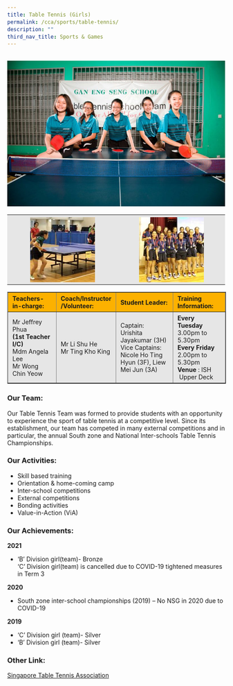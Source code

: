 ```yaml
---
title: Table Tennis (Girls)
permalink: /cca/sports/table-tennis/
description: ""
third_nav_title: Sports & Games
---
```

<br>
<img src="/images/tabletennis.jpeg" 
         style="width:550px"
	/>

<table style="box-sizing: inherit; border-collapse: collapse; border-spacing: 0px; max-width: 100%; color: rgb(34, 34, 34); font-family: &quot;Source Sans Pro&quot;, sans-serif; font-size: 16px; font-style: normal; font-variant-ligatures: normal; font-variant-caps: normal; font-weight: 400; letter-spacing: normal; orphans: 2; text-align: start; text-transform: none; white-space: normal; widows: 2; word-spacing: 0px; -webkit-text-stroke-width: 0px; background-color: rgb(255, 255, 255); text-decoration-thickness: initial; text-decoration-style: initial; text-decoration-color: initial; width: 819px;"><tbody style="box-sizing: inherit;"><tr style="box-sizing: inherit; background: rgb(230, 230, 230);"><td style="box-sizing: inherit; padding: 5px 10px; width: 395px;"><a href="/images/tabletennis_2.jpeg" target="_blank" rel="noopener noreferrer" style="box-sizing: inherit; background-color: transparent; transition: all 0.25s ease-in-out 0s; outline: 0px; color: rgb(255, 208, 26); text-decoration: underline;"><img class="aligncenter wp-image-19584 size-thumbnail" src="/images/tabletennis_2.jpeg" alt="Img 3223" width="150" height="150" style="box-sizing: inherit; border: 0px; vertical-align: middle; max-width: 100%; height: auto; margin: auto; display: block; clear: both;"></a></td><td style="box-sizing: inherit; padding: 5px 10px; width: 383px; text-align: center;"><a href="/images/tabletennis_3.jpeg" target="_blank" rel="noopener noreferrer" style="box-sizing: inherit; background-color: transparent; transition: all 0.25s ease-in-out 0s; color: rgb(241, 174, 22); text-decoration: underline;"><img class="aligncenter wp-image-19585 size-thumbnail" src="/images/tabletennis_3.jpeg" alt="Img 3243" width="150" height="150" style="box-sizing: inherit; border: 0px; vertical-align: middle; max-width: 100%; height: auto; margin: auto; display: block; clear: both;"></a></td></tr></tbody></table>

<table border="1" style="box-sizing: inherit; border-collapse: collapse; border-spacing: 0px; max-width: 100%; width: 826.664px;"><tbody style="box-sizing: inherit;"><tr style="box-sizing: inherit; background: rgb(252, 177, 0);"><td style="box-sizing: inherit; padding: 5px 10px; width: 191px;"><strong style="box-sizing: inherit; font-weight: bold;">Teachers-in-charge:</strong></td><td style="box-sizing: inherit; padding: 5px 10px; width: 86px;"><strong style="box-sizing: inherit; font-weight: bold;">Coach/Instructor<br style="box-sizing: inherit;">/Volunteer:</strong></td><td style="box-sizing: inherit; padding: 5px 10px; width: 324px;"><strong style="box-sizing: inherit; font-weight: bold;">Student Leader:</strong></td><td style="box-sizing: inherit; padding: 5px 10px; width: 194px;"><strong style="box-sizing: inherit; font-weight: bold;">Training Information:</strong></td></tr><tr style="box-sizing: inherit; background: rgb(230, 230, 230);"><td style="box-sizing: inherit; padding: 5px 10px; width: 191px;">Mr Jeffrey Phua<br style="box-sizing: inherit;"><strong style="box-sizing: inherit; font-weight: bold;">(1st Teacher I/C)</strong><br style="box-sizing: inherit;">Mdm Angela Lee<br style="box-sizing: inherit;">Mr Wong Chin Yeow</td><td style="box-sizing: inherit; padding: 5px 10px; width: 86px;">Mr Li Shu He<br style="box-sizing: inherit;">Mr Ting Kho King</td><td style="box-sizing: inherit; padding: 5px 10px; width: 324px;">Captain: Urishita&nbsp; Jayakumar (3H)<br style="box-sizing: inherit;">Vice Captains: Nicole Ho Ting Hyun (3F), Liew Mei Jun (3A)</td><td style="box-sizing: inherit; padding: 5px 10px; width: 194px;"><strong style="box-sizing: inherit; font-weight: bold;">Every Tuesday</strong><br style="box-sizing: inherit;">3.00pm to 5.30pm<strong style="box-sizing: inherit; font-weight: bold;"><br style="box-sizing: inherit;"></strong><strong style="box-sizing: inherit; font-weight: bold;">Every Friday</strong><br style="box-sizing: inherit;">2.00pm to 5.30pm<br style="box-sizing: inherit;"><strong style="box-sizing: inherit; font-weight: bold;">Venue</strong><span>&nbsp;</span>: ISH &nbsp;Upper Deck</td></tr></tbody></table>

### Our Team:

Our Table Tennis Team was formed to provide students with an opportunity to experience the sport of table tennis at a competitive level. Since its establishment, our team has competed in many external competitions and in particular, the annual South zone and National Inter-schools Table Tennis Championships.

### Our Activities:

*   Skill based training
*   Orientation & home-coming camp
*   Inter-school competitions
*   External competitions
*   Bonding activities
*   Value-in-Action (ViA)

### Our Achievements:

**2021**

*   ‘B’ Division girl(team)- Bronze  
    ‘C’ Division girl(team) is cancelled due to COVID-19 tightened measures in Term 3

**2020**

*   South zone inter-school championships (2019) – No NSG in 2020 due to COVID-19

**2019**

*   ‘C’ Division girl (team)- Silver
*   ‘B’ Division girl (team)- Silver

### Other Link:

[Singapore Table Tennis Association](http://www.stta.org.sg/)